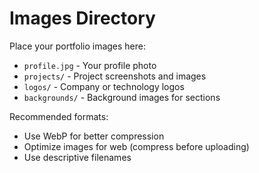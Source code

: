 # Images Directory

Place your portfolio images here:

- `profile.jpg` - Your profile photo
- `projects/` - Project screenshots and images
- `logos/` - Company or technology logos
- `backgrounds/` - Background images for sections

Recommended formats:
- Use WebP for better compression
- Optimize images for web (compress before uploading)
- Use descriptive filenames